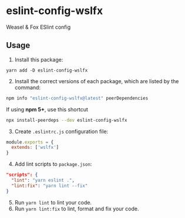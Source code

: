 # eslint-config-wslfx
Weasel &amp; Fox ESlint config

## Usage

1. Install this package:
```
yarn add -D eslint-config-wslfx
```
2. Install the correct versions of each package, which are listed by the command:

```sh
npm info "eslint-config-wslfx@latest" peerDependencies
```

If using **npm 5+**, use this shortcut

```sh
npx install-peerdeps --dev eslint-config-wslfx
```
3. Create `.eslintrc.js` configuration file:
```js
module.exports = {
  extends: ['wslfx']
}
```
4. Add lint scripts to `package.json`:
```json
"scripts": {
  "lint": "yarn eslint .",
  "lint:fix": "yarn lint --fix"
}
```
5. Run `yarn lint` to lint your code.
6. Run `yarn lint:fix` to lint, format and fix your code.
